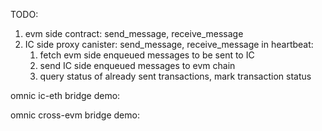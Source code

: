 
TODO: 
1. evm side contract: send_message, receive_message
2. IC side proxy canister: send_message, receive_message
	in heartbeat:
	1. fetch evm side enqueued messages to be sent to IC
	2. send IC side enqueued messages to evm chain
	3. query status of already sent transactions, mark transaction status

omnic ic-eth bridge demo:

omnic cross-evm bridge demo:


